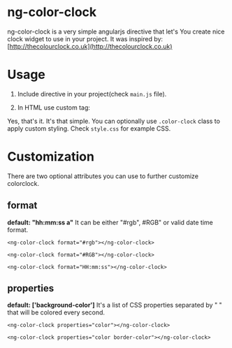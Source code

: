 ng-color-clock
==

ng-color-clock is a very simple angularjs directive that let's You create nice clock widget to use in your project. It was inspired by: [http://thecolourclock.co.uk](http://thecolourclock.co.uk)

Usage
==
1. Include directive in your project(check `main.js` file).
2. In HTML use custom tag:

    <ng-color-clock></ng-color-clock>

Yes, that's it. It's that simple. You can optionally use `.color-clock` class to apply custom styling. Check `style.css` for example CSS. 

Customization
==
There are two optional attributes you can use to further customize colorclock.

format
--
**default: "hh:mm:ss a"** It can be either "#rgb", #RGB" or valid date time format.

    <ng-color-clock format="#rgb"></ng-color-clock>

    <ng-color-clock format="#RGB"></ng-color-clock>

    <ng-color-clock format="HH:mm:ss"></ng-color-clock>

properties
--
**default: ['background-color']** It's a list of CSS properties separated by " " that will be colored every second.

    <ng-color-clock properties="color"></ng-color-clock>

    <ng-color-clock properties="color border-color"></ng-color-clock>